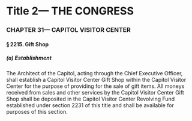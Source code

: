 
# Title 2— THE CONGRESS
### CHAPTER 31— CAPITOL VISITOR CENTER
#### § 2215. Gift Shop
##### (a) Establishment

The Architect of the Capitol, acting through the Chief Executive Officer, shall establish a Capitol Visitor Center Gift Shop within the Capitol Visitor Center for the purpose of providing for the sale of gift items. All moneys received from sales and other services by the Capitol Visitor Center Gift Shop shall be deposited in the Capitol Visitor Center Revolving Fund established under section 2231 of this title and shall be available for purposes of this section.
